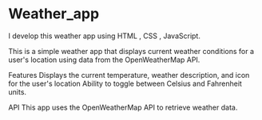 # Weather_app
I develop this weather app using HTML , CSS , JavaScript.

This is a simple weather app that displays current weather conditions for a user's location using data from the OpenWeatherMap API.

Features
Displays the current temperature, weather description, and icon for the user's location
Ability to toggle between Celsius and Fahrenheit units.

API
This app uses the OpenWeatherMap API to retrieve weather data.
